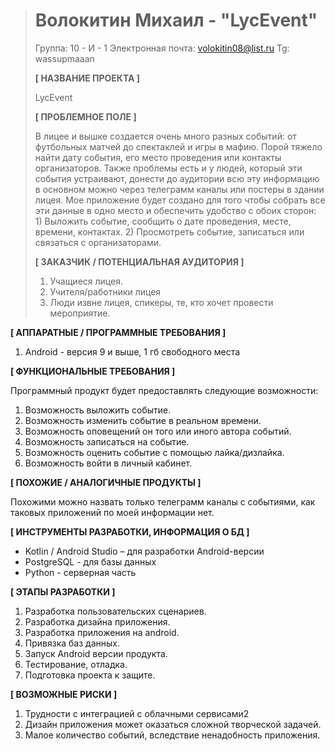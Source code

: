


># Волокитин Михаил - "LycEvent"
>Группа: 10 - И - 1
>Электронная почта: volokitin08@list.ru
>Tg: wassupmaaan
>
>**[ НАЗВАНИЕ ПРОЕКТА ]**
>
>LycEvent
>
>**[ ПРОБЛЕМНОЕ ПОЛЕ ]**
>
>В лицее и вышке создается очень много разных событий: от футбольных матчей до спектаклей и игры в мафию. Порой тяжело найти дату события, его место проведения или контакты организаторов. Также проблемы есть и у людей, который эти события устраивают, донести до аудитории всю эту информацию в основном можно через телеграмм каналы или постеры в здании лицея. Мое приложение будет создано для того чтобы собрать все эти данные в одно место и обеспечить удобство с обоих сторон: 1) Выложить событие, сообщить о дате проведения, месте, времени, контактах. 2) Просмотреть событие, записаться или связаться с организаторами. 
>
>**[ ЗАКАЗЧИК / ПОТЕНЦИАЛЬНАЯ АУДИТОРИЯ ]**
>1. Учащиеся лицея.
>2. Учителя/работники лицея
>3. Люди извне лицея, спикеры, те, кто хочет провести мероприятие.

**[ АППАРАТНЫЕ / ПРОГРАММНЫЕ ТРЕБОВАНИЯ ]**
1. Android - версия 9 и выше, 1 гб свободного места 

**[ ФУНКЦИОНАЛЬНЫЕ ТРЕБОВАНИЯ ]**

Программный продукт будет предоставлять следующие возможности: 
1. Возможность выложить событие.
2. Возможность изменить событие в реальном времени.
3. Возможность оповещений он того или иного автора событий.
4. Возможность записаться на событие.
5. Возможность оценить событие с помощью лайка/дизлайка.
6. Возможность войти в личный кабинет.

**[ ПОХОЖИЕ / АНАЛОГИЧНЫЕ ПРОДУКТЫ ]**

Похожими можно назвать только телеграмм каналы с событиями, как таковых приложений по моей информации нет.

**[ ИНСТРУМЕНТЫ РАЗРАБОТКИ, ИНФОРМАЦИЯ О БД ]**
-   Kotlin / Android Studio – для разработки Android-версии
-  PostgreSQL - для базы данных
-  Python - серверная часть 

**[ ЭТАПЫ РАЗРАБОТКИ ]**

1. Разработка пользовательских сценариев.
2. Разработка дизайна приложения.
3. Разработка приложения на android.
4. Привязка баз данных.
5. Запуск Android версии продукта.
6. Тестирование, отладка.
7. Подготовка проекта к защите.

**[ ВОЗМОЖНЫЕ РИСКИ ]**
1.   Трудности с интеграцией с облачными сервисами2
2. Дизайн приложения может оказаться сложной творческой задачей.  
3. Малое количество событий, вследствие ненадобность приложения. 
